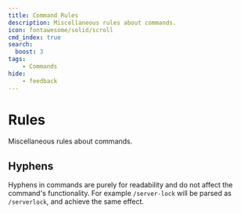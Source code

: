 ```yaml
---
title: Command Rules
description: Miscellaneous rules about commands.
icon: fontawesome/solid/scroll
cmd_index: true
search:
  boost: 3
tags:
    - Commands
hide:
    - feedback
---
```


# Rules
Miscellaneous rules about commands.

## Hyphens

Hyphens in commands are purely for readability and do not affect the command's functionality. For example `/server-lock` will be parsed as `/serverlock`, and achieve the same effect.